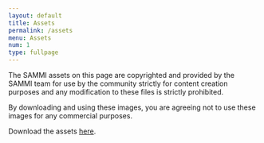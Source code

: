 ```yaml
---
layout: default
title: Assets
permalink: /assets
menu: Assets
num: 1
type: fullpage
---
```


The SAMMI assets on this page are copyrighted and provided by the SAMMI team for use by the community strictly for content creation purposes and any modification to these files is strictly prohibited.

By downloading and using these images, you are agreeing not to use these images for any commercial purposes. 

Download the assets [here](https://github.com/SAMMISolutions/docs/tree/main/assets/public-assets).
